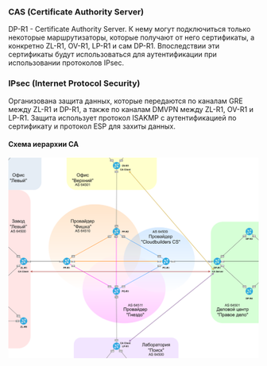 ### CAS (Certificate Authority Server)

  DP-R1 - Certificate Authority Server. К нему могут подключиться только некоторые маршрутизаторы, которые получают от него сертификаты, а конкретно ZL-R1, OV-R1, LP-R1 и сам DP-R1.
  Впоследствии эти сертификаты будут использоваться для аутентификации при использовании протоколов IPsec.

### IPsec (Internet Protocol Security)

  Организована защита данных, которые передаются по каналам GRE между ZL-R1 и DP-R1, а также по каналам DMVPN между ZL-R1, OV-R1 и LP-R1. Защита использует протокол ISAKMP с аутентификацией по сертификату и протокол ESP для захиты данных.

####  Схема иерархии CA 

![](../pics/ca.png)